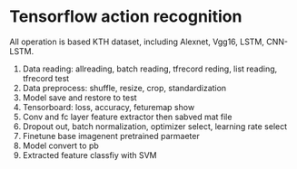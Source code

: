 # Tensorflow action recognition
All operation is based KTH dataset, including Alexnet, Vgg16, LSTM, CNN-LSTM.

1. Data reading: allreading, batch reading, tfrecord reding, list reading, tfrecord test
2. Data preprocess: shuffle, resize, crop, standardization
3. Model save and restore to test
4. Tensorboard: loss, accuracy, feturemap show
5. Conv and fc layer feature extractor then sabved mat file
6. Dropout out, batch normalization, optimizer select, learning rate select
7. Finetune base imagenent pretrained parmaeter
8. Model convert to pb
9. Extracted feature classfiy with SVM
